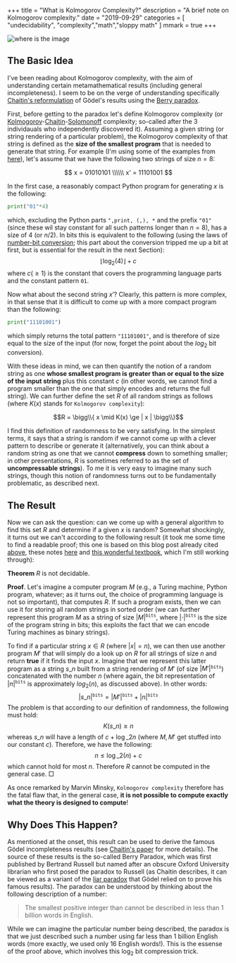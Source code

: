 +++
title = "What is Kolmogorov Complexity?"
description = "A brief note on Kolmogorov complexity."
date = "2019-09-29"
categories = [ "undecidability", "complexity","math","sloppy math" ]
mmark = true
+++

![where is the image](https://www.nlp-kyle.com/files/Kolmogorov-m.jpg)


The Basic Idea
-------------------------

I've been reading about Kolmogorov complexity, with the aim of understanding certain metamathematical results (including general incompleteness). I seem to be on the verge of understanding specifically [Chaitin's reformulation](https://arxiv.org/pdf/chao-dyn/9406002.pdf) of Gödel's results using the [Berry paradox](https://en.wikipedia.org/wiki/Berry_paradox).

First, before getting to the paradox let's  define Kolmogorov complexity (or [Kolmogorov](https://en.wikipedia.org/wiki/Andrey_Kolmogorov)-[Chaitin](https://en.wikipedia.org/wiki/Gregory_Chaitin)-[Solomonoff](https://en.wikipedia.org/wiki/Ray_Solomonoff) complexity; so-called after the 3 individauals who independently discovered it).  Assuming a given string (or string rendering of a particular problem), the Kolmogorov complexity of that string is defined as  the **size of the smallest program** that is needed to generate that string. For example (I'm using some of the examples from [here](https://jeremykun.com/tag/kolmogorov-complexity/)), let's assume that we have the following two strings of size $n=8$:

$$
x  = 01010101 \\\\\\
x' = 11101001
$$

In the first case, a reasonably compact Python program for generating $x$ is the following:
```python
print("01"*4)
```
which, excluding the Python parts `",print, (,), *` and the prefix `"01"` (since these wil stay constant for all such patterns longer than $n=8$), has a size of $4$ (or $n/2$).  In bits this is equivalent to the following (using the laws of [number-bit conversion](https://www.exploringbinary.com/number-of-bits-in-a-decimal-integer/); this part about the conversion tripped me up a bit at first, but is essential for the result in the next Section):
$$ \left\lfloor \log_{2}(4) \right\rfloor + c $$
where $c (\ge 1)$ is the constant that covers the programming language parts and the constant pattern `01`.

Now what about the second string $x'$? Clearly, this pattern is more complex, in that sense that it is difficult to come up with a more compact  program than the following:
```python
print("11101001")
```
which simply returns the total pattern `"11101001"`, and is therefore of size equal to the size of the input (for now, forget the point about the $log_{2}$ bit conversion). 

With these ideas in mind, we can then quantify the notion of a random string as one **whose smallest program is greater than or equal to the size of the input string** plus this constant $c$ (in other words, we cannot find a program smaller than the one that simply encodes and returns the full string). We can further define the set $R$ of all random strings as follows (where $K(x)$ stands for `Kolmogorov complexity`):

$$R = \bigg\\{ x \mid K(x) \ge | x | \bigg\\}$$

I find this definition of randomness to be very satisfying. In the simplest terms, it says that a string is random if we cannot come up with a clever pattern to describe or generate it (alternatively, you can think about a random string as one that we cannot **compress** down to something smaller; in other presentations, $R$ is sometimes referred to as the set of **uncompressable strings**). To me it is very easy to imagine many such strings, though this notion of randomness turns out to be fundamentally problematic, as described next. 


The Result 
-------------------------

Now we can ask the question: can we come up with a general algorithm to find this set $R$ and determine if a given $x$ is random?  Somewhat shockingly, it turns out we can't according to the following result (it took me some time to find a readable proof; this one is based on this blog post already cited [above](https://jeremykun.com/tag/kolmogorov-complexity/), these notes [here](http://theory.stanford.edu/~trevisan/cs154-12/notek.pdf) and [this wonderful  textbook](https://www.springer.com/gp/book/9781489984456), which I'm still working through): 

**Theorem** $R$ is not decidable. 

**Proof**. Let's imagine a computer program $M$ (e.g., a Turing machine, Python program, whatever; as it turns out, the choice of programming language is not so important), that computes $R$. If such a program exists, then we can use it for storing all random strings in sorted order  (we can further represent this program $M$ as a string of size $| M |^{\texttt{bits}}$, where $| \cdot |^{\texttt{bits}}$ is the size of the program string in bits; this exploits the fact that we can encode Turing machines as binary strings).

To find if a particular string $x \in R$ (where $|x|=n$), we can then use another program $M'$ that will simply do a look up on $R$ for all strings of size $n$ and return **true** if it finds the input $x$. Imagine that we represent this latter program as a string $s\_{n}$ built from a string rendering of $M'$  (of size $| M' |^{\texttt{bits}}$) concatenated with the number $n$ (where again, the bit representation of $| n |^{\texttt{bits}}$ is approximately  $log_{2}(n)$, as discussed above). In other words:
$$| s\_{n} |^{\texttt{bits}} =  | M' |^{\texttt{bits}} + | n |^{\texttt{bits}}$$
The problem is that according to our definition of randomness, the following must hold:
$$K(s\_{n}) \ge n $$
whereas $s\_{n}$ will have a length of $c + \log\_{2} n$ (where $M,M'$ get stuffed into our constant $c$). Therefore, we have the following:
$$n \le \log\_{2}(n) + c$$
which cannot hold for most $n$. Therefore $R$ cannot be computed in the general case. □

As once remarked by Marvin Minsky, `Kolmogorov complexity` therefore has the fatal flaw that, in the general case, **it is not possible to compute exactly what the theory is designed to compute**! 


Why Does This Happen?
-------------------------

As mentioned at the onset, this result can be used to derive the famous Gödel incompleteness results (see [Chaitin's paper](https://arxiv.org/pdf/chao-dyn/9406002.pdf)  for more details). The source of these results is the so-called Berry Paradox, which was first published by Bertrand Russell but named after an obscure Oxford University librarian who first posed  the paradox to Russell (as Chaitin describes, it can be viewed as a variant of the [liar paradox](https://plato.stanford.edu/entries/liar-paradox/) that Gödel relied on to prove his famous results). The paradox can be understood by thinking about the following description of a number:

> The smallest positive integer than cannot be described in less than 1 billion words in English.

While we can imagine the particular number being described, the paradox is that we just described such a number using far less than 1 billion English words (more exactly, we used only 16 English words!). This is the essense of the proof above,  which involves this $\log_{2}$ bit compression trick. 




<!--more-->


